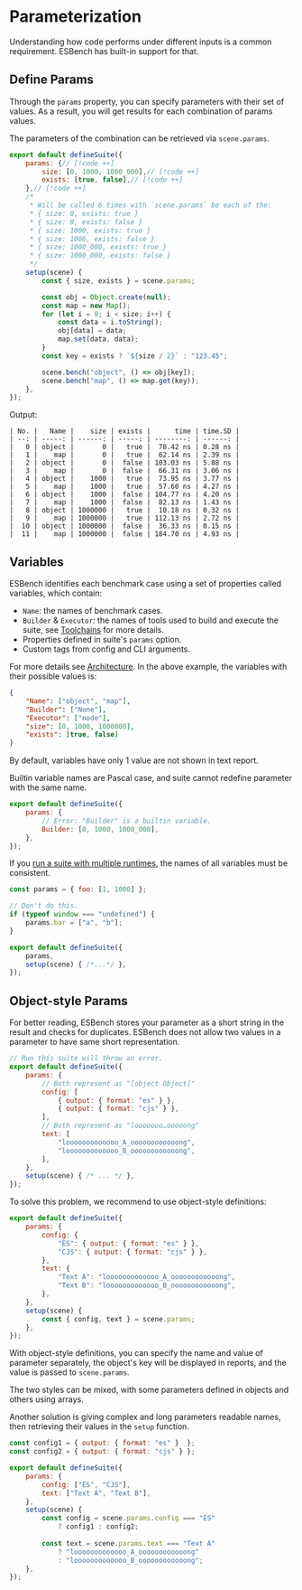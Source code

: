 # Parameterization

Understanding how code performs under different inputs is a common requirement. ESBench has built-in support for that.

## Define Params

Through the `params` property, you can specify parameters with their set of values. As a result, you will get results for each combination of params values. 

The parameters of the combination can be retrieved via `scene.params`.

```javascript
export default defineSuite({
	params: {// [!code ++]
		size: [0, 1000, 1000_000],// [!code ++]
		exists: [true, false],// [!code ++]
	},// [!code ++]
    /*
     * Will be called 6 times with `scene.params` be each of the:
     * { size: 0, exists: true }
     * { size: 0, exists: false }
     * { size: 1000, exists: true }
     * { size: 1000, exists: false }
     * { size: 1000_000, exists: true }
     * { size: 1000_000, exists: false }
     */
	setup(scene) {
		const { size, exists } = scene.params;

		const obj = Object.create(null);
		const map = new Map();
		for (let i = 0; i < size; i++) {
			const data = i.toString();
			obj[data] = data;
			map.set(data, data);
		}
		const key = exists ? `${size / 2}` : "123.45";

		scene.bench("object", () => obj[key]);
		scene.bench("map", () => map.get(key));
	},
});
```

Output:

```text
| No. |   Name |    size | exists |      time | time.SD |
| --: | -----: | ------: | -----: | --------: | ------: |
|   0 | object |       0 |   true |  78.42 ns | 0.28 ns |
|   1 |    map |       0 |   true |  62.14 ns | 2.39 ns |
|   2 | object |       0 |  false | 103.03 ns | 5.88 ns |
|   3 |    map |       0 |  false |  66.31 ns | 3.06 ns |
|   4 | object |    1000 |   true |  73.95 ns | 3.77 ns |
|   5 |    map |    1000 |   true |  57.60 ns | 4.27 ns |
|   6 | object |    1000 |  false | 104.77 ns | 4.20 ns |
|   7 |    map |    1000 |  false |  82.13 ns | 1.43 ns |
|   8 | object | 1000000 |   true |  10.18 ns | 0.32 ns |
|   9 |    map | 1000000 |   true | 112.13 ns | 2.72 ns |
|  10 | object | 1000000 |  false |  36.33 ns | 0.15 ns |
|  11 |    map | 1000000 |  false | 184.70 ns | 4.93 ns |
```

## Variables

ESBench identifies each benchmark case using a set of properties called variables, which contain:

* `Name`: the names of benchmark cases.
* `Builder` & `Executor`: the names of tools used to build and execute the suite, see [Toolchains](./toolchains) for more details.
* Properties defined in suite's `params` option.
* Custom tags from config and CLI arguments.

For more details see [Architecture](../api/architecture#scenarios). In the above example, the variables with their possible values is:

```json
{
	"Name": ["object", "map"],
    "Builder": ["None"],
    "Executor": ["node"],
    "size": [0, 1000, 1000000],
    "exists": [true, false]
}
```

By default, variables have only 1 value are not shown in text report.

Builtin variable names are Pascal case, and suite cannot redefine parameter with the same name.

```javascript
export default defineSuite({
	params: {
		// Error: "Builder" is a builtin variable.
		Builder: [0, 1000, 1000_000],
	},
});
```

If you [run a suite with multiple runtimes](./toolchains), the names of all variables must be consistent.

```javascript
const params = { foo: [1, 1000] };

// Don't do this.
if (typeof window === "undefined") {
	params.bar = ["a", "b"];
}

export default defineSuite({
	params,
	setup(scene) { /*...*/ },
});
```

## Object-style Params

For better reading, ESBench stores your parameter as a short string in the result and checks for duplicates. ESBench does not allow two values in a parameter to have same short representation.

```javascript
// Run this suite will throw an error.
export default defineSuite({
	params: {
		// Both represent as "[object Object]"
		config: [
			{ output: { format: "es" } },
			{ output: { format: "cjs" } },
        ],
		// Both represent as "looooooo…ooooong"
		text: [
			"looooooooooooo_A_oooooooooooong",
			"looooooooooooo_B_oooooooooooong",
		],
	},
    setup(scene) { /* ... */ },
});
```

To solve this problem, we recommend to use object-style definitions:

```javascript
export default defineSuite({
	params: {
		config: {
			"ES": { output: { format: "es" } },
			"CJS": { output: { format: "cjs" } },
		},
		text: {
			"Text A": "looooooooooooo_A_oooooooooooong",
			"Text B": "looooooooooooo_B_oooooooooooong",
		},
	},
    setup(scene) { 
		const { config, text } = scene.params;
    },
});
```

With object-style definitions, you can specify the name and value of parameter separately, the object's key will be displayed in reports, and the value is passed to `scene.params`.

The two styles can be mixed, with some parameters defined in objects and others using arrays.

Another solution is giving complex and long parameters readable names, then retrieving their values in the `setup` function.

```javascript
const config1 = { output: { format: "es" }  };
const config2 = { output: { format: "cjs" } };

export default defineSuite({
	params: {
		config: ["ES", "CJS"],
		text: ["Text A", "Text B"],
	},
    setup(scene) {
		const config = scene.params.config === "ES" 
            ? config1 : config2;
		
		const text = scene.params.text === "Text A" 
            ? "looooooooooooo_A_oooooooooooong" 
            : "looooooooooooo_B_oooooooooooong";
    },
});
```
